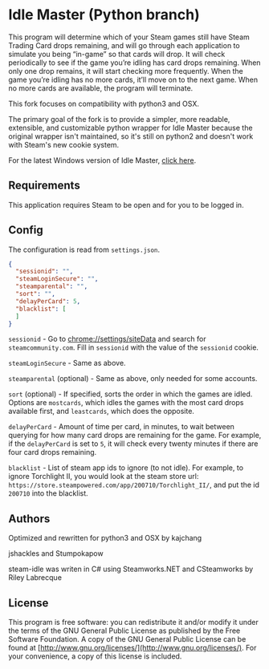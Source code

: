 Idle Master (Python branch)
===========

This program will determine which of your Steam games still have Steam Trading Card drops remaining, and will go through each application to simulate you being “in-game” so that cards will drop.  It will check periodically to see if the game you’re idling has card drops remaining.  When only one drop remains, it will start checking more frequently.  When the game you’re idling has no more cards, it’ll move on to the next game.  When no more cards are available, the program will terminate.

This fork focuses on compatibility with python3 and OSX.

The primary goal of the fork is to provide a simpler, more readable, extensible, and customizable python wrapper for Idle Master because the original wrapper isn't maintained, so it's still on python2 and doesn't work with Steam's new cookie system.

For the latest Windows version of Idle Master, [click here](https://github.com/jshackles/idle_master).

Requirements
-------

This application requires Steam to be open and for you to be logged in.

Config
-------

The configuration is read from `settings.json`.

```json
{
  "sessionid": "",
  "steamLoginSecure": "",
  "steamparental": "",
  "sort": "",
  "delayPerCard": 5,
  "blacklist": [
  ]
}
```

`sessionid` - Go to [chrome://settings/siteData](chrome://settings/siteData) and search for `steamcommunity.com`. Fill in `sessionid` with the value of the `sessionid` cookie.

`steamLoginSecure` - Same as above.

`steamparental` (optional) - Same as above, only needed for some accounts.

`sort` (optional) - If specified, sorts the order in which the games are idled. Options are `mostcards`, which idles the games with the most card drops available first, and `leastcards`, which does the opposite.

`delayPerCard` - Amount of time per card, in minutes, to wait between querying for how many card drops are remaining for the game. For example, if the `delayPerCard` is set to `5`, it will check every twenty minutes if there are four card drops remaining.

`blacklist` - List of steam app ids to ignore (to not idle). For example, to ignore Torchlight II, you would look at the steam store url: `https://store.steampowered.com/app/200710/Torchlight_II/`, and put the id `200710` into the blacklist.

Authors
-------

Optimized and rewritten for python3 and OSX by kajchang

jshackles and Stumpokapow

steam-idle was writen in C# using Steamworks.NET and CSteamworks by Riley Labrecque

License
-------

This program is free software: you can redistribute it and/or modify it under the terms of the GNU General Public License as published by the Free Software Foundation.  A copy of the GNU General Public License can be found at [http://www.gnu.org/licenses/](http://www.gnu.org/licenses/).  For your convenience, a copy of this license is included.